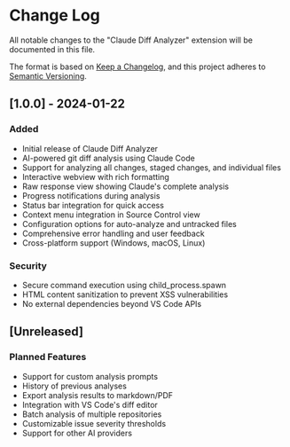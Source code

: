 # Change Log

All notable changes to the "Claude Diff Analyzer" extension will be documented in this file.

The format is based on [Keep a Changelog](https://keepachangelog.com/en/1.0.0/),
and this project adheres to [Semantic Versioning](https://semver.org/spec/v2.0.0.html).

## [1.0.0] - 2024-01-22

### Added
- Initial release of Claude Diff Analyzer
- AI-powered git diff analysis using Claude Code
- Support for analyzing all changes, staged changes, and individual files
- Interactive webview with rich formatting
- Raw response view showing Claude's complete analysis
- Progress notifications during analysis
- Status bar integration for quick access
- Context menu integration in Source Control view
- Configuration options for auto-analyze and untracked files
- Comprehensive error handling and user feedback
- Cross-platform support (Windows, macOS, Linux)

### Security
- Secure command execution using child_process.spawn
- HTML content sanitization to prevent XSS vulnerabilities
- No external dependencies beyond VS Code APIs

## [Unreleased]

### Planned Features
- Support for custom analysis prompts
- History of previous analyses
- Export analysis results to markdown/PDF
- Integration with VS Code's diff editor
- Batch analysis of multiple repositories
- Customizable issue severity thresholds
- Support for other AI providers
